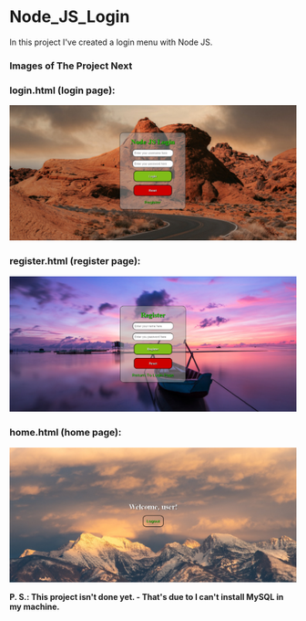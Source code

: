 # Node_JS_Login

In this project I've created a login menu with Node JS.

### Images of The Project Next

### login.html (login page):

<img alt="This is the login page of the project." src="./Login (Node JS)/Images/login.png">

### register.html (register page):

<img alt="This is the register page of the project." src="./Login (Node JS)/Images/register.png">

### home.html (home page):

<img alt="This is the login page of the project." src="./Login (Node JS)/Images/home.png">

<p><strong>P. S.: This project isn't done yet. - That's due to I can't install MySQL in my machine.<strong></p>
